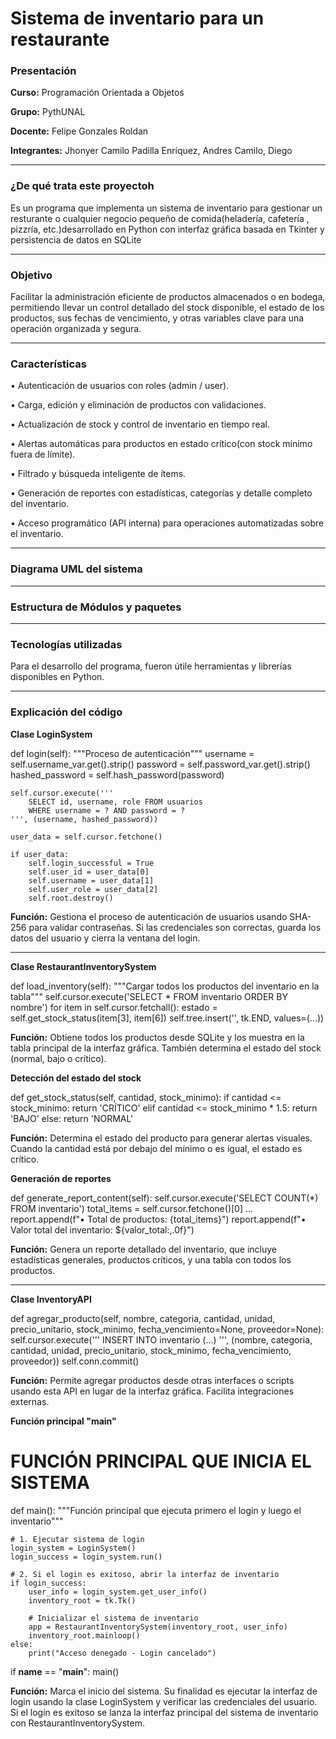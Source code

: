 # Sistema de inventario para un restaurante




### Presentación

**Curso:** Programación Orientada a Objetos

**Grupo:** PythUNAL

**Docente:** Felipe Gonzales  Roldan

**Integrantes:** Jhonyer Camilo Padilla Enríquez, Andres Camilo, Diego 

------------



### ¿De qué trata este proyectoh

<p>Es un programa que implementa un sistema de inventario para gestionar un resturante o cualquier negocio pequeño de comida(heladería, cafetería , pizzría, etc.)desarrollado en Python con interfaz gráfica basada en Tkinter y persistencia de datos en SQLite

------------



### Objetivo

<p>Facilitar la administración eficiente de productos almacenados o en bodega, permitiendo llevar un control detallado del stock disponible, el estado de los productos, sus fechas de vencimiento, y otras variables clave para una operación organizada y segura.

------------



### Características 

•  Autenticación de usuarios con roles (admin / user).

•  Carga, edición y eliminación de productos con validaciones.

•  Actualización de stock y control de inventario en tiempo real.

•  Alertas automáticas para productos en estado crítico(con stock mínimo fuera de límite).

•  Filtrado y búsqueda inteligente de ítems.

•  Generación de reportes con estadísticas, categorías y detalle completo del inventario.

•  Acceso programático (API interna) para operaciones automatizadas sobre el inventario.

------------



###  Diagrama UML del sistema

------------


### Estructura de Módulos y paquetes

------------


### Tecnologías utilizadas 

Para el desarrollo del programa, fueron útile herramientas y librerías disponibles en Python. 

------------
### Explicación del código 

**Clase LoginSystem**

def login(self):
    """Proceso de autenticación"""
    username = self.username_var.get().strip()
    password = self.password_var.get().strip()
    hashed_password = self.hash_password(password)
    

    self.cursor.execute('''
        SELECT id, username, role FROM usuarios 
        WHERE username = ? AND password = ?
    ''', (username, hashed_password))

    user_data = self.cursor.fetchone()

    if user_data:
        self.login_successful = True
        self.user_id = user_data[0]
        self.username = user_data[1]
        self.user_role = user_data[2]
        self.root.destroy()
        
**Función:** Gestiona el proceso de autenticación de usuarios usando SHA-256 para validar contraseñas. Si las credenciales son correctas, guarda los datos del usuario y cierra la ventana del login.

-----------

**Clase RestaurantInventorySystem**

def load_inventory(self):
    """Cargar todos los productos del inventario en la tabla"""
    self.cursor.execute('SELECT * FROM inventario ORDER BY nombre')
    for item in self.cursor.fetchall():
        estado = self.get_stock_status(item[3], item[6])
        self.tree.insert('', tk.END, values=(...))
        
**Función:** Obtiene todos los productos desde SQLite y los muestra en la tabla principal de la interfaz gráfica. También determina el estado del stock (normal, bajo o crítico).
        
**Detección del estado del stock**

def get_stock_status(self, cantidad, stock_minimo):
    if cantidad <= stock_minimo:
        return 'CRÍTICO'
    elif cantidad <= stock_minimo * 1.5:
        return 'BAJO'
    else:
        return 'NORMAL'
        
**Función:** Determina el estado del producto para generar alertas visuales. Cuando la cantidad está por debajo del mínimo o es igual, el estado es crítico. 

**Generación de reportes**

def generate_report_content(self):
    self.cursor.execute('SELECT COUNT(*) FROM inventario')
    total_items = self.cursor.fetchone()[0]
    ...
    report.append(f"• Total de productos: {total_items}")
    report.append(f"• Valor total del inventario: ${valor_total:,.0f}") 
    
**Función:** Genera un reporte detallado del inventario, que incluye estadísticas generales, productos críticos, y una tabla con todos los productos.

-----------

**Clase InventoryAPI**

def agregar_producto(self, nombre, categoria, cantidad, unidad, precio_unitario, 
                    stock_minimo, fecha_vencimiento=None, proveedor=None):
    self.cursor.execute('''
        INSERT INTO inventario (...)
    ''', (nombre, categoria, cantidad, unidad, precio_unitario, stock_minimo, fecha_vencimiento, proveedor))
    self.conn.commit()
    
**Función:** Permite agregar productos desde otras interfaces o scripts usando esta API en lugar de la interfaz gráfica. Facilita integraciones externas.

**Función principal "main"**

# FUNCIÓN PRINCIPAL QUE INICIA EL SISTEMA
def main():
    """Función principal que ejecuta primero el login y luego el inventario"""
    
    # 1. Ejecutar sistema de login
    login_system = LoginSystem()
    login_success = login_system.run()
    
    # 2. Si el login es exitoso, abrir la interfaz de inventario
    if login_success:
        user_info = login_system.get_user_info()
        inventory_root = tk.Tk()
        
        # Inicializar el sistema de inventario
        app = RestaurantInventorySystem(inventory_root, user_info)
        inventory_root.mainloop()
    else:
        print("Acceso denegado - Login cancelado")


if __name__ == "__main__":
    main()

**Función:** Marca el inicio del sistema. Su finalidad es ejecutar la interfaz de login usando la clase LoginSystem y verificar las credenciales del usuario. Si el login es exitoso se lanza la interfaz principal del sistema de inventario con RestaurantInventorySystem.




